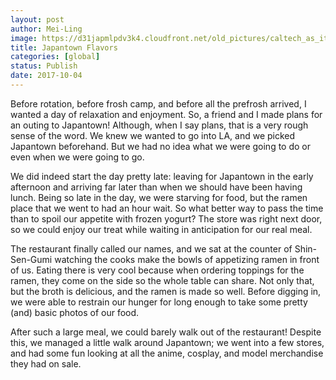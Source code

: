 ```yaml
---
layout: post
author: Mei-Ling
image: https://d31japmlpdv3k4.cloudfront.net/old_pictures/caltech_as_it_happens/6a0105349b8251970b01b8d2af1756970c.jpg
title: Japantown Flavors
categories: [global]
status: Publish
date: 2017-10-04
---
```


Before rotation, before frosh camp, and before all the prefrosh arrived, I wanted a day of relaxation and enjoyment. So, a friend and I made plans for an outing to Japantown! Although, when I say plans, that is a very rough sense of the word. We knew we wanted to go into LA, and we picked Japantown beforehand. But we had no idea what we were going to do or even when we were going to go.

We did indeed start the day pretty late: leaving for Japantown in the early afternoon and arriving far later than when we should have been having lunch. Being so late in the day, we were starving for food, but the ramen place that we went to had an hour wait. So what better way to pass the time than to spoil our appetite with frozen yogurt? The store was right next door, so we could enjoy our treat while waiting in anticipation for our real meal.

The restaurant finally called our names, and we sat at the counter of Shin-Sen-Gumi watching the cooks make the bowls of appetizing ramen in front of us. Eating there is very cool because when ordering toppings for the ramen, they come on the side so the whole table can share. Not only that, but the broth is delicious, and the ramen is made so well. Before digging in, we were able to restrain our hunger for long enough to take some pretty (and) basic photos of our food.

After such a large meal, we could barely walk out of the restaurant! Despite this, we managed a little walk around Japantown; we went into a few stores, and had some fun looking at all the anime, cosplay, and model merchandise they had on sale.

